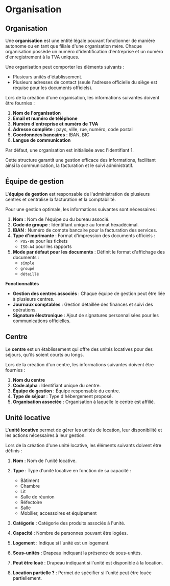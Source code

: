 # Organisation

## Organisation

Une **organisation** est une entité légale pouvant fonctionner de manière autonome ou en tant que filiale d'une organisation mère. Chaque organisation possède un numéro d'identification d'entreprise et un numéro d'enregistrement à la TVA uniques.

Une organisation peut comporter les éléments suivants :

- Plusieurs unités d'établissement.
- Plusieurs adresses de contact (seule l'adresse officielle du siège est requise pour les documents officiels).

Lors de la création d'une organisation, les informations suivantes doivent être fournies :

1. **Nom de l'organisation**
2. **Email et numéro de téléphone**
3. **Numéro d'entreprise et numéro de TVA**
4. **Adresse complète** : pays, ville, rue, numéro, code postal
5. **Coordonnées bancaires** : IBAN, BIC
6. **Langue de communication**

Par défaut, une organisation est initialisée avec l'identifiant 1.

Cette structure garantit une gestion efficace des informations, facilitant ainsi la communication, la facturation et le suivi administratif.


## Équipe de gestion

L'**équipe de gestion** est responsable de l'administration de plusieurs centres et centralise la facturation et la comptabilité.

Pour une gestion optimale, les informations suivantes sont nécessaires :

1. **Nom** : Nom de l'équipe ou du bureau associé.
2. **Code de groupe** : Identifiant unique au format hexadécimal.
3. **IBAN** : Numéro de compte bancaire pour la facturation des services.
4. **Type d'imprimante** : Format d'impression des documents officiels :
   - `POS-80` pour les tickets
   - `ISO-A4` pour les rapports
5. **Mode par défaut pour les documents** : Définit le format d'affichage des documents :
   - `simple`
   - `groupé`
   - `détaillé`

**Fonctionnalités**

- **Gestion des centres associés** : Chaque équipe de gestion peut être liée à plusieurs centres.
- **Journaux comptables** : Gestion détaillée des finances et suivi des opérations.
- **Signature électronique** : Ajout de signatures personnalisées pour les communications officielles.


## Centre

Le **centre** est un établissement qui offre des unités locatives pour des séjours, qu'ils soient courts ou longs.

Lors de la création d'un centre, les informations suivantes doivent être fournies :

1. **Nom du centre**
2. **Code alpha** : Identifiant unique du centre.
3. **Équipe de gestion** : Équipe responsable du centre.
4. **Type de séjour** : Type d'hébergement proposé.
5. **Organisation associée** : Organisation à laquelle le centre est affilié.


## Unité locative

L'**unité locative** permet de gérer les unités de location, leur disponibilité et les actions nécessaires à leur gestion.

Lors de la création d'une unité locative, les éléments suivants doivent être définis :

1. **Nom** : Nom de l'unité locative.
2. **Type** : Type d'unité locative en fonction de sa capacité :
   - Bâtiment
   - Chambre
   - Lit
   - Salle de réunion
   - Réfectoire
   - Salle
   - Mobilier, accessoires et équipement

3. **Catégorie** : Catégorie des produits associés à l'unité.
4. **Capacité** : Nombre de personnes pouvant être logées.
5. **Logement** : Indique si l'unité est un logement.
6. **Sous-unités** : Drapeau indiquant la présence de sous-unités.
7. **Peut être loué** : Drapeau indiquant si l'unité est disponible à la location.
8. **Location partielle ?** : Permet de spécifier si l'unité peut être louée partiellement.


